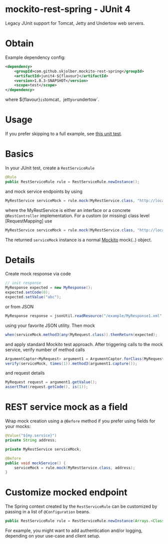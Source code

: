 # mockito-rest-spring - JUnit 4
Legacy JUnit support for Tomcat, Jetty and Undertow web servers.

# Obtain
Example dependency config:

```xml
<dependency>
	<groupId>com.github.skjolber.mockito-rest-spring</groupId>
	<artifactId>junit4-${flavour}</artifactId>
	<version>1.0.3-SNAPSHOT</version>
	<scope>test</scope>
</dependency>
```

where ${flavour}` is `tomcat`, `jetty` or `undertow`.


# Usage
If you prefer skipping to a full example, see [this unit test](../core/src/test/java/com/github/skjolber/mockito/rest/spring/RestServiceRule1Test.java). 

# Basics
In your JUnit test, create a `RestServiceRule`

```java
@Rule
public RestServiceRule rule = RestServiceRule.newInstance();
```

and mock service endpoints by using

```java
MyRestService serviceMock = rule.mock(MyRestService.class, "http://localhost:12345/base/path"); 
```

where the MyRestService is either an interface or a concrete `@RestController` implementation. For a custom (or missing) class level [RequestMapping] use

```java
MyRestService serviceMock = rule.mock(MyRestService.class, "http://localhost:12345/base/path", "/myService"); 
```

The returned `serviceMock` instance is a normal [Mockito] mock(..) object. 

# Details
Create mock response via code

```java
// init response
MyResponse expected = new MyResponse();
expected.setCode(0);
expected.setValue("abc");
```

or from JSON

```java
MyResponse response = jsonUtil.readResource("/example/MyResponse1.xml", MyResponse.class);
```

using your favorite JSON utility. Then mock

```java
when(serviceMock.method3(any(MyRequest.class)).thenReturn(expected);
```

and apply standard Mockito test approach. After triggering calls to the mock service, verify number of method calls

```java
ArgumentCaptor<MyRequest> argument1 = ArgumentCaptor.forClass(MyRequest.class);
verify(serviceMock, times(1)).method3(argument1.capture());
```

and request details

```java
MyRequest request = argument1.getValue();
assertThat(request.getCode(), is(1));
```

# REST service mock as a field
Wrap mock creation using a `@Before` method if you prefer using fields for your mocks:

```java
@Value("${my.service}")
private String address;

private MyRestService serviceMock;

@Before
public void mockService() {
	serviceMock = rule.mock(MyRestService.class, address);
}
```

# Customize mocked endpoint
The Spring context created by the `RestServiceRule` can be customized by passing in a list of `@Configuration` beans.

```java
public RestServiceRule rule = RestServiceRule.newInstance(Arrays.<Class<?>>asList(LoggingSpringWebMvcConfig.class));
```

For example, you might want to add authentication and/or logging, depending on your use-case and client setup.

[Mockito]:				https://github.com/mockito/mockito
